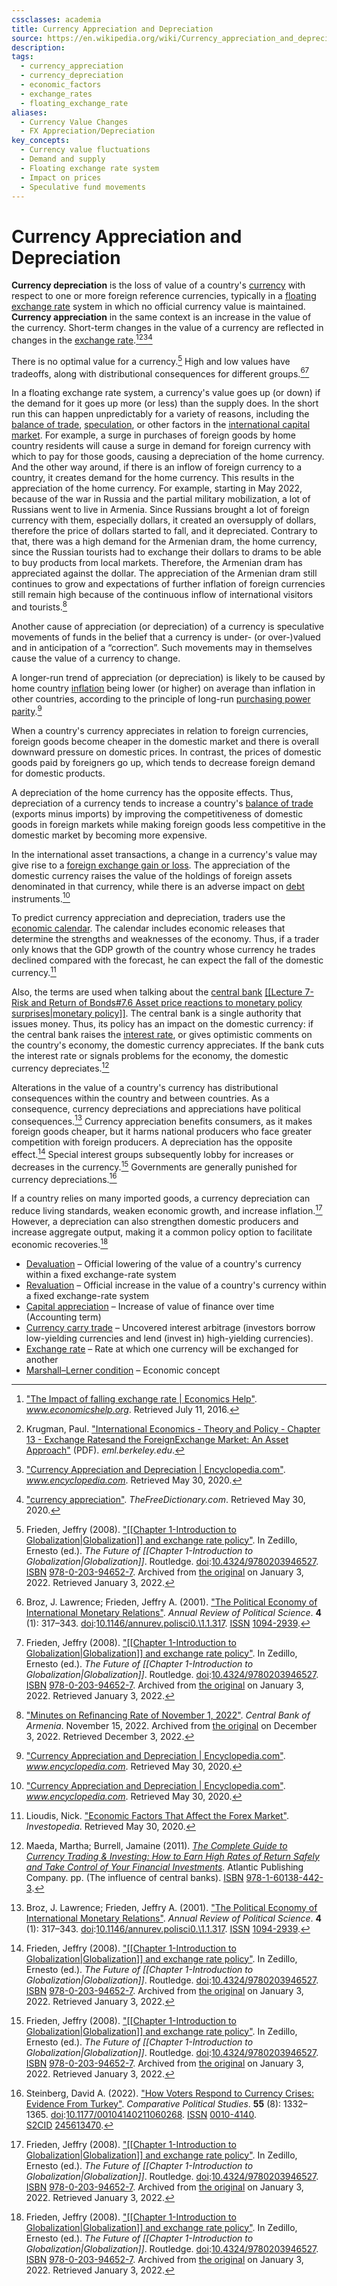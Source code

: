 ```yaml
---
cssclasses: academia
title: Currency Appreciation and Depreciation
source: https://en.wikipedia.org/wiki/Currency_appreciation_and_depreciation
description:
tags:
  - currency_appreciation
  - currency_depreciation
  - economic_factors
  - exchange_rates
  - floating_exchange_rate
aliases:
  - Currency Value Changes
  - FX Appreciation/Depreciation
key_concepts:
  - Currency value fluctuations
  - Demand and supply
  - Floating exchange rate system
  - Impact on prices
  - Speculative fund movements
---
```


# Currency Appreciation and Depreciation

**Currency depreciation** is the loss of value of a country's [currency](https://en.wikipedia.org/wiki/Currency "Currency") with respect to one or more foreign reference currencies,  typically in a [floating exchange rate](https://en.wikipedia.org/wiki/Floating_exchange_rate "Floating exchange rate") system in which no official currency value is maintained. **Currency appreciation** in the same context is an increase in the value of the currency. Short-term changes in the value of a currency are reflected in changes in the [exchange rate](https://en.wikipedia.org/wiki/Exchange_rate "Exchange rate").[^1][^2][^3][^4]

There is no optimal value for a currency.[^5] High and low values have tradeoffs,  along with distributional consequences for different groups.[^6][^5]

In a floating exchange rate system,  a currency's value goes up (or down) if the demand for it goes up more (or less) than the supply does. In the short run this can happen unpredictably for a variety of reasons,  including the [balance of trade](https://en.wikipedia.org/wiki/Balance_of_trade "Balance of trade"),  [speculation](https://en.wikipedia.org/wiki/Speculation "Speculation"),  or other factors in the [international capital market](https://en.wikipedia.org/wiki/Capital_account "Capital account"). For example,  a surge in purchases of foreign goods by home country residents will cause a surge in demand for foreign currency with which to pay for those goods,  causing a depreciation of the home currency. And the other way around,  if there is an inflow of foreign currency to a country,  it creates demand for the home currency. This results in the appreciation of the home currency. For example,  starting in May 2022,  because of the war in Russia and the partial military mobilization,  a lot of Russians went to live in Armenia. Since Russians brought a lot of foreign currency with them,  especially dollars,  it created an oversupply of dollars,  therefore the price of dollars started to fall,  and it depreciated. Contrary to that,  there was a high demand for the Armenian dram,  the home currency,  since the Russian tourists had to exchange their dollars to drams to be able to buy products from local markets. Therefore,  the Armenian dram has appreciated against the dollar. The appreciation of the Armenian dram still continues to grow and expectations of further inflation of foreign currencies still remain high because of the continuous inflow of international visitors and tourists.[^7]

Another cause of appreciation (or depreciation) of a currency is speculative movements of funds in the belief that a currency is under- (or over-)valued and in anticipation of a “correction”. Such movements may in themselves cause the value of a currency to change.

A longer-run trend of appreciation (or depreciation) is likely to be caused by home country [inflation](https://en.wikipedia.org/wiki/Inflation "Inflation") being lower (or higher) on average than inflation in other countries,  according to the principle of long-run [purchasing power parity](https://en.wikipedia.org/wiki/Purchasing_power_parity "Purchasing power parity").[^3]

When a country's currency appreciates in relation to foreign currencies,  foreign goods become cheaper in the domestic market and there is overall downward pressure on domestic prices. In contrast,  the prices of domestic goods paid by foreigners go up,  which tends to decrease foreign demand for domestic products.

A depreciation of the home currency has the opposite effects. Thus,  depreciation of a currency tends to increase a country's [balance of trade](https://en.wikipedia.org/wiki/Balance_of_trade "Balance of trade") (exports minus imports) by improving the competitiveness of domestic goods in foreign markets while making foreign goods less competitive in the domestic market by becoming more expensive.

In the international asset transactions,  a change in a currency's value may give rise to a [foreign exchange gain or loss](https://en.wikipedia.org/wiki/Foreign_exchange_risk "Foreign exchange risk"). The appreciation of the domestic currency raises the value of the holdings of foreign assets denominated in that currency,  while there is an adverse impact on [debt](https://en.wikipedia.org/wiki/Debt "Debt") instruments.[^3]

To predict currency appreciation and depreciation,  traders use the [economic calendar](https://en.wikipedia.org/wiki/Economic_calendar "Economic calendar"). The calendar includes economic releases that determine the strengths and weaknesses of the economy. Thus,  if a trader only knows that the GDP growth of the country whose currency he trades declined compared with the forecast,  he can expect the fall of the domestic currency.[^8]

Also,  the terms are used when talking about the [central bank](https://en.wikipedia.org/wiki/Central_bank "Central bank") [[[Lecture 7-Risk and Return of Bonds#7.6 Asset price reactions to monetary policy surprises|monetary policy]]](https://en.wikipedia.org/wiki/Monetary_policy "Monetary policy"). The central bank is a single authority that issues money. Thus,  its policy has an impact on the domestic currency: if the central bank raises the [interest rate](https://en.wikipedia.org/wiki/Interest_rate "Interest rate"),  or gives optimistic comments on the country's economy,  the domestic currency appreciates. If the bank cuts the interest rate or signals problems for the economy,  the domestic currency depreciates.[^9]

Alterations in the value of a country's currency has distributional consequences within the country and between countries. As a consequence,  currency depreciations and appreciations have political consequences.[^6] Currency appreciation benefits consumers,  as it makes foreign goods cheaper,  but it harms national producers who face greater competition with foreign producers. A depreciation has the opposite effect.[^5] Special interest groups subsequently lobby for increases or decreases in the currency.[^5] Governments are generally punished for currency depreciations.[^10]

If a country relies on many imported goods,  a currency depreciation can reduce living standards,  weaken economic growth,  and increase inflation.[^5] However,  a depreciation can also strengthen domestic producers and increase aggregate output,  making it a common policy option to facilitate economic recoveries.[^5]

- [Devaluation](https://en.wikipedia.org/wiki/Devaluation "Devaluation") – Official lowering of the value of a country's currency within a fixed exchange-rate system
- [Revaluation](https://en.wikipedia.org/wiki/Revaluation "Revaluation") – Official increase in the value of a country's currency within a fixed exchange-rate system
- [Capital appreciation](https://en.wikipedia.org/wiki/Capital_appreciation "Capital appreciation") – Increase of value of finance over time (Accounting term)
- [Currency carry trade](https://en.wikipedia.org/wiki/Currency_carry_trade "Currency carry trade") – Uncovered interest arbitrage (investors borrow low-yielding currencies and lend (invest in) high-yielding currencies).
- [Exchange rate](https://en.wikipedia.org/wiki/Exchange_rate "Exchange rate") – Rate at which one currency will be exchanged for another
- [Marshall–Lerner condition](https://en.wikipedia.org/wiki/Marshall%E2%80%93Lerner_condition "Marshall–Lerner condition") – Economic concept

[^1]: ["The Impact of falling exchange rate | Economics Help"](http://www.economicshelp.org/blog/437/trade/effects-of-falling-exchange-rates/). *www.economicshelp.org*. Retrieved July 11,  2016.
[^2]: Krugman,  Paul. ["International Economics - Theory and Policy - Chapter 13 - Exchange Ratesand the ForeignExchange Market: An Asset Approach"](https://eml.berkeley.edu/~obstfeld/182_sp06/c13.pdf) (PDF). *eml.berkeley.edu*.
[^3]: ["Currency Appreciation and Depreciation | Encyclopedia.com"](https://www.encyclopedia.com/social-sciences/applied-and-social-sciences-magazines/currency-appreciation-and-depreciation). *www.encyclopedia.com*. Retrieved May 30,  2020.
[^4]: ["currency appreciation"](https://financial-dictionary.thefreedictionary.com/currency+appreciation). *TheFreeDictionary.com*. Retrieved May 30,  2020.
[^5]: Frieden,  Jeffry (2008). ["[[Chapter 1-Introduction to Globalization|Globalization]] and exchange rate policy"](https://web.archive.org/web/20220103160048/https://www.taylorfrancis.com/chapters/edit/10.4324/9780203946527-32/globalization-exchange-rate-policy-jeffry-frieden). In Zedillo,  Ernesto (ed.). *The Future of [[Chapter 1-Introduction to Globalization|Globalization]]*. Routledge. [doi](https://en.wikipedia.org/wiki/Doi_\(identifier\) "Doi (identifier)"):[10.4324/9780203946527](https://doi.org/10.4324%2F9780203946527). [ISBN](https://en.wikipedia.org/wiki/ISBN_\(identifier\) "ISBN (identifier)") [978-0-203-94652-7](https://en.wikipedia.org/wiki/Special:BookSources/978-0-203-94652-7 "Special:BookSources/978-0-203-94652-7"). Archived from [the original](https://www.taylorfrancis.com/chapters/edit/10.4324/9780203946527-32/globalization-exchange-rate-policy-jeffry-frieden) on January 3,  2022. Retrieved January 3,  2022.
[^6]: Broz,  J. Lawrence; Frieden,  Jeffry A. (2001). ["The Political Economy of International Monetary Relations"](https://doi.org/10.1146%2Fannurev.polisci0.\1.1.317). *Annual Review of Political Science*. **4** (1): 317–343. [doi](https://en.wikipedia.org/wiki/Doi_\(identifier\) "Doi (identifier)"):[10.1146/annurev.polisci0.\1.1.317](https://doi.org/10.1146%2Fannurev.polisci0.\1.1.317). [ISSN](https://en.wikipedia.org/wiki/ISSN_\(identifier\) "ISSN (identifier)") [1094-2939](https://search.worldcat.org/issn/1094-2939).
[^7]: ["Minutes on Refinancing Rate of November 1,        2022"](https://web.archive.org/web/20221203193852/https://www.cba.am/EN/News/Pages/news_28-06-22-1.aspx/accpractice.aspx#sthash.vGvUGyJf.dpbs). *Central Bank of Armenia*. November 15,  2022. Archived from [the original](https://www.cba.am/EN/News/Pages/news_28-06-22-1.aspx/accpractice.aspx#sthash.vGvUGyJf.dpbs) on December 3,  2022. Retrieved December 3,  2022.
[^8]: Lioudis,  Nick. ["Economic Factors That Affect the Forex Market"](https://www.investopedia.com/articles/forex/11/economic-factors-affecting-forex.asp). *Investopedia*. Retrieved May 30,  2020.
[^9]: Maeda,  Martha; Burrell,  Jamaine (2011). [*The Complete Guide to Currency Trading & Investing: How to Earn High Rates of Return Safely and Take Control of Your Financial Investments*](https://books.google.com/books?id=LTa9U_FptOoC). Atlantic Publishing Company. pp. (The influence of central banks). [ISBN](https://en.wikipedia.org/wiki/ISBN_\(identifier\) "ISBN (identifier)") [978-1-60138-442-3](https://en.wikipedia.org/wiki/Special:BookSources/978-1-60138-442-3 "Special:BookSources/978-1-60138-442-3").
[^10]: Steinberg,  David A. (2022). ["How Voters Respond to Currency Crises: Evidence From Turkey"](https://doi.org/10.1177/00104140211060268). *Comparative Political Studies*. **55** (8): 1332–1365. [doi](https://en.wikipedia.org/wiki/Doi_\(identifier\) "Doi (identifier)"):[10.1177/00104140211060268](https://doi.org/10.1177%2F00104140211060268). [ISSN](https://en.wikipedia.org/wiki/ISSN_\(identifier\) "ISSN (identifier)") [0010-4140](https://search.worldcat.org/issn/0010-4140). [S2CID](https://en.wikipedia.org/wiki/S2CID_\(identifier\) "S2CID (identifier)") [245613470](https://api.semanticscholar.org/CorpusID:245613470).